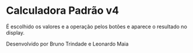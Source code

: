# Calculadora Padrão v4

É escolhido os valores e a operação pelos botões e aparece o resultado no display.

Desenvolvido por Bruno Trindade e Leonardo Maia
